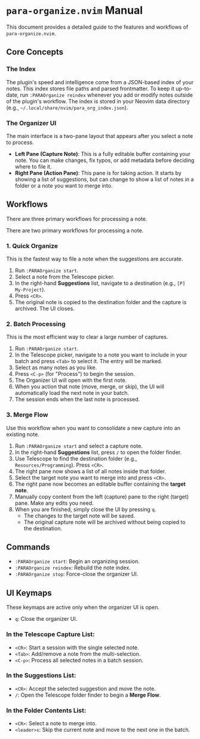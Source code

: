 # `para-organize.nvim` Manual

This document provides a detailed guide to the features and workflows of `para-organize.nvim`.

## Core Concepts

### The Index

The plugin's speed and intelligence come from a JSON-based index of your notes. This index stores file paths and parsed frontmatter. To keep it up-to-date, run `:PARAOrganize reindex` whenever you add or modify notes outside of the plugin's workflow. The index is stored in your Neovim data directory (e.g., `~/.local/share/nvim/para_org_index.json`).

### The Organizer UI

The main interface is a two-pane layout that appears after you select a note to process.

- **Left Pane (Capture Note)**: This is a fully editable buffer containing your note. You can make changes, fix typos, or add metadata before deciding where to file it.
- **Right Pane (Action Pane)**: This pane is for taking action. It starts by showing a list of suggestions, but can change to show a list of notes in a folder or a note you want to merge into.

## Workflows

There are three primary workflows for processing a note.

There are two primary workflows for processing a note.

### 1. Quick Organize

This is the fastest way to file a note when the suggestions are accurate.

1.  Run `:PARAOrganize start`.
2.  Select a note from the Telescope picker.
3.  In the right-hand **Suggestions** list, navigate to a destination (e.g., `[P] My-Project`).
4.  Press `<CR>`.
5.  The original note is copied to the destination folder and the capture is archived. The UI closes.

### 2. Batch Processing

This is the most efficient way to clear a large number of captures.

1.  Run `:PARAOrganize start`.
2.  In the Telescope picker, navigate to a note you want to include in your batch and press `<Tab>` to select it. The entry will be marked.
3.  Select as many notes as you like.
4.  Press `<C-p>` (for "Process") to begin the session.
5.  The Organizer UI will open with the first note.
6.  When you action that note (move, merge, or skip), the UI will automatically load the next note in your batch.
7.  The session ends when the last note is processed.

### 3. Merge Flow

Use this workflow when you want to consolidate a new capture into an existing note.

1.  Run `:PARAOrganize start` and select a capture note.
2.  In the right-hand **Suggestions** list, press `/` to open the folder finder.
3.  Use Telescope to find the destination folder (e.g., `Resources/Programming`). Press `<CR>`.
4.  The right pane now shows a list of all notes inside that folder.
5.  Select the target note you want to merge into and press `<CR>`.
6.  The right pane now becomes an editable buffer containing the **target note**.
7.  Manually copy content from the left (capture) pane to the right (target) pane. Make any edits you need.
8.  When you are finished, simply close the UI by pressing `q`.
    - The changes to the target note will be saved.
    - The original capture note will be archived without being copied to the destination.

## Commands

- `:PARAOrganize start`: Begin an organizing session.
- `:PARAOrganize reindex`: Rebuild the note index.
- `:PARAOrganize stop`: Force-close the organizer UI.

## UI Keymaps

These keymaps are active only when the organizer UI is open.

- `q`: Close the organizer UI.

### In the Telescope Capture List:

- `<CR>`: Start a session with the single selected note.
- `<Tab>`: Add/remove a note from the multi-selection.
- `<C-p>`: Process all selected notes in a batch session.

### In the Suggestions List:

- `<CR>`: Accept the selected suggestion and move the note.
- `/`: Open the Telescope folder finder to begin a **Merge Flow**.

### In the Folder Contents List:

- `<CR>`: Select a note to merge into.
- `<leader>s`: Skip the current note and move to the next one in the batch.
